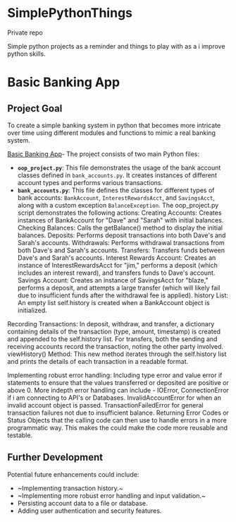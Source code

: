 # SimplePythonThings

Private repo 

Simple python projects as a reminder and things to play with as a i improve python skills. 

# Basic Banking App 

## Project Goal
To create a simple banking system in python that becomes more intricate over time using different modules and functions to mimic a real banking system.

[Basic Banking App](https://github.com/OklenCodes/SimplePythonThings/tree/main/SimpleBanking)- 
The project consists of two main Python files:
* **`oop_project.py`**: This file demonstrates the usage of the bank account classes defined in `bank_accounts.py`. It creates instances of different account types and performs various transactions.
* **`bank_accounts.py`**: This file defines the classes for different types of bank accounts: `BankAccount`, `InterestRewardsAcct`, and `SavingsAcct`, along with a custom exception `BalanceException`.
The oop_project.py script demonstrates the following actions:
Creating Accounts: Creates instances of BankAccount for "Dave" and "Sarah" with initial balances.
Checking Balances: Calls the getBalance() method to display the initial balances.
Deposits: Performs deposit transactions into both Dave's and Sarah's accounts.
Withdrawals: Performs withdrawal transactions from both Dave's and Sarah's accounts.
Transfers: Transfers funds between Dave's and Sarah's accounts.
Interest Rewards Account: Creates an instance of InterestRewardsAcct for "jim," performs a deposit (which includes an interest reward), and transfers funds to Dave's account.
Savings Account: Creates an instance of SavingsAcct for "blaze," performs a deposit, and attempts a large transfer (which will likely fail due to insufficient funds after the withdrawal fee is applied).
history List: An empty list self.history is created when a BankAccount object is initialized.

Recording Transactions:
In deposit, withdraw, and transfer, a dictionary containing details of the transaction (type, amount, timestamp) is created and appended to the self.history list.
For transfers, both the sending and receiving accounts record the transaction, noting the other party involved.
viewHistory() Method: This new method iterates through the self.history list and prints the details of each transaction in a readable format.

Implementing robust error handling:
Including type error and value error if statements to ensure that the values transferred or deposited are positive or above 0. More indepth error handling can include - IOError, ConnectionError if i am connecting to API's or Databases.
InvalidAccountError for when an invalid account object is passed.
TransactionFailedError for general transaction failures not due to insufficient balance.
Returning Error Codes or Status Objects that the calling code can then use to handle errors in a more programmatic way. This makes the could make the code more reusable and testable.



## Further Development
Potential future enhancements could include:

* ~Implementing transaction history.~
* ~Implementing more robust error handling and input validation.~
* Persisting account data to a file or database.
* Adding user authentication and security features.
